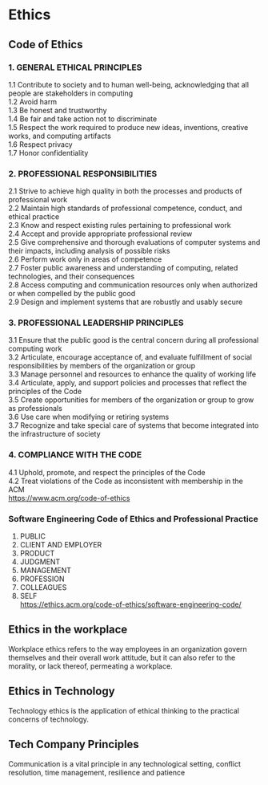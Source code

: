 # Ethics
## Code of Ethics
### 1. GENERAL ETHICAL PRINCIPLES  
1.1 Contribute to society and to human well-being, acknowledging that all people are stakeholders in computing  
1.2 Avoid harm  
1.3 Be honest and trustworthy  
1.4 Be fair and take action not to discriminate  
1.5 Respect the work required to produce new ideas, inventions, creative works, and computing artifacts  
1.6 Respect privacy  
1.7 Honor confidentiality  
### 2. PROFESSIONAL RESPONSIBILITIES    
2.1 Strive to achieve high quality in both the processes and products of professional work  
2.2 Maintain high standards of professional competence, conduct, and ethical practice  
2.3 Know and respect existing rules pertaining to professional work  
2.4 Accept and provide appropriate professional review  
2.5 Give comprehensive and thorough evaluations of computer systems and their impacts, including analysis of possible risks  
2.6 Perform work only in areas of competence  
2.7 Foster public awareness and understanding of computing, related technologies, and their consequences  
2.8 Access computing and communication resources only when authorized or when compelled by the public good  
2.9 Design and implement systems that are robustly and usably secure  
### 3. PROFESSIONAL LEADERSHIP PRINCIPLES  
3.1 Ensure that the public good is the central concern during all professional computing work  
3.2 Articulate, encourage acceptance of, and evaluate fulfillment of social responsibilities by members of the organization or group  
3.3 Manage personnel and resources to enhance the quality of working life  
3.4 Articulate, apply, and support policies and processes that reflect the principles of the Code  
3.5 Create opportunities for members of the organization or group to grow as professionals  
3.6 Use care when modifying or retiring systems  
3.7 Recognize and take special care of systems that become integrated into the infrastructure of society  
### 4. COMPLIANCE WITH THE CODE  
4.1 Uphold, promote, and respect the principles of the Code    
4.2 Treat violations of the Code as inconsistent with membership in the ACM  
https://www.acm.org/code-of-ethics  
### Software Engineering Code of Ethics and Professional Practice    
1. PUBLIC   
2. CLIENT AND EMPLOYER  
3. PRODUCT      
4. JUDGMENT    
5. MANAGEMENT    
6. PROFESSION   
7. COLLEAGUES    
8. SELF    
https://ethics.acm.org/code-of-ethics/software-engineering-code/
## Ethics in the workplace
Workplace ethics refers to the way employees in an organization govern themselves and their overall work attitude, but it can also refer to the morality, or lack thereof, permeating a workplace. 
## Ethics in Technology  
Technology ethics is the application of ethical thinking to the practical concerns of technology.
## Tech Company Principles  
Communication is a vital principle in any technological setting, conflict resolution, time management, resilience and patience

